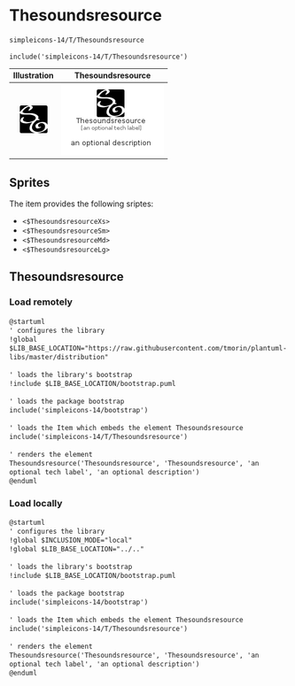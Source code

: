 # Thesoundsresource


```text
simpleicons-14/T/Thesoundsresource
```

```text
include('simpleicons-14/T/Thesoundsresource')
```



| Illustration | Thesoundsresource |
| :---: | :---: |
| ![illustration for Illustration](../../simpleicons-14/T/Thesoundsresource.png) | ![illustration for Thesoundsresource](../../simpleicons-14/T/Thesoundsresource.Local.png) |



## Sprites
The item provides the following sriptes:

- `<$ThesoundsresourceXs>`
- `<$ThesoundsresourceSm>`
- `<$ThesoundsresourceMd>`
- `<$ThesoundsresourceLg>`





## Thesoundsresource

### Load remotely
```plantuml
@startuml
' configures the library
!global $LIB_BASE_LOCATION="https://raw.githubusercontent.com/tmorin/plantuml-libs/master/distribution"

' loads the library's bootstrap
!include $LIB_BASE_LOCATION/bootstrap.puml

' loads the package bootstrap
include('simpleicons-14/bootstrap')

' loads the Item which embeds the element Thesoundsresource
include('simpleicons-14/T/Thesoundsresource')

' renders the element
Thesoundsresource('Thesoundsresource', 'Thesoundsresource', 'an optional tech label', 'an optional description')
@enduml
```

### Load locally
```plantuml
@startuml
' configures the library
!global $INCLUSION_MODE="local"
!global $LIB_BASE_LOCATION="../.."

' loads the library's bootstrap
!include $LIB_BASE_LOCATION/bootstrap.puml

' loads the package bootstrap
include('simpleicons-14/bootstrap')

' loads the Item which embeds the element Thesoundsresource
include('simpleicons-14/T/Thesoundsresource')

' renders the element
Thesoundsresource('Thesoundsresource', 'Thesoundsresource', 'an optional tech label', 'an optional description')
@enduml
```

